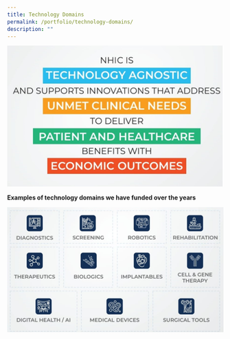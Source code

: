 ```yaml
---
title: Technology Domains
permalink: /portfolio/technology-domains/
description: ""
---
```

<img src="/images/Innovation%20Portfolio/Technology%20Domains/nhic%20technology%201.png" style="width:600px">

**Examples of technology domains we have funded over the years**

<img src="/images/Innovation%20Portfolio/Technology%20Domains/nhic%20technology%202.png" style="width:600px">
